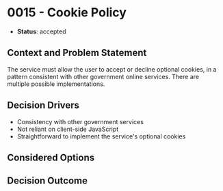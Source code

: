 # 0015 - Cookie Policy

* **Status**: accepted

## Context and Problem Statement

The service must allow the user to accept or decline optional cookies, in a pattern consistent
with other government online services. There are multiple possible implementations.

## Decision Drivers

- Consistency with other government services
- Not reliant on client-side JavaScript
- Straightforward to implement the service's optional cookies

## Considered Options

## Decision Outcome
